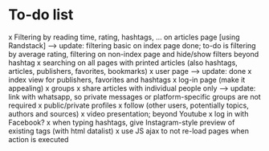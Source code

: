 # To-do list
x Filtering by reading time, rating, hashtags, ... on articles page [using Randstack]
--> update: filtering basic on index page done; to-do is filtering by average rating, filtering on non-index page and hide/show filters beyond hashtag
x searching on all pages with printed articles (also hashtags, articles, publishers, favorites, bookmarks)
x user page
--> update: done
x index view for publishers, favorites and hashtags
x log-in page (make it appealing)
x groups
x share articles with individual people only
--> update: link with whatsapp, so private messages or platform-specific groups are not required
x public/private profiles
x follow (other users, potentially topics, authors and sources)
x video presentation; beyond Youtube
x log in with Facebook?
x when typing hashtags, give Instagram-style preview of existing tags (with html datalist)
x use JS ajax to not re-load pages when action is executed